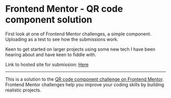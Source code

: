 # Frontend Mentor - QR code component solution

First look at one of Frontend Mentor challenges, a simple component. Uploading as a test to see how the submissions work.

Keen to get started on larger projects using some new tech I have been hearing about and have keen to fiddle with.

Link to hosted site for submission: [Here](https://ad0maa.github.io/FE-mentor-qr-code-component/)

---
This is a solution to the [QR code component challenge on Frontend Mentor](https://www.frontendmentor.io/challenges/qr-code-component-iux_sIO_H). Frontend Mentor challenges help you improve your coding skills by building realistic projects.
